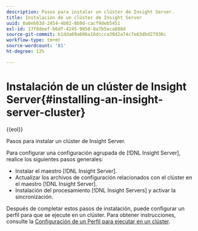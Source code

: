 ```yaml
---
description: Pasos para instalar un clúster de Insight Server.
title: Instalación de un clúster de Insight Server
uuid: 0a0eb03d-2454-4b02-8b9d-cacf9deb5451
exl-id: 17f8deef-b6df-4245-9850-8a7b5eca688d
source-git-commit: b1dda69a606a16dccca30d2a74c7e63dbd27936c
workflow-type: tm+mt
source-wordcount: '81'
ht-degree: 12%

---
```


# Instalación de un clúster de Insight Server{#installing-an-insight-server-cluster}

{{eol}}

Pasos para instalar un clúster de Insight Server.

Para configurar una configuración agrupada de [!DNL Insight Server], realice los siguientes pasos generales:

* Instalar el maestro [!DNL Insight Server].
* Actualizar los archivos de configuración relacionados con el clúster en el maestro [!DNL Insight Server].
* Instalación del procesamiento [!DNL Insight Servers] y activar la sincronización.

Después de completar estos pasos de instalación, puede configurar un perfil para que se ejecute en un clúster. Para obtener instrucciones, consulte la [Configuración de un Perfil para ejecutar en un clúster](../../../../../home/c-inst-svr/c-install-ins-svr/c-ins-svr-clstrs/c-inst-ins-svr-clstr/c-inst-proc-clstr/c-config-prof-run-clstr.md#concept-c0e68e67c4784bc5af8db61013ca96a3).
